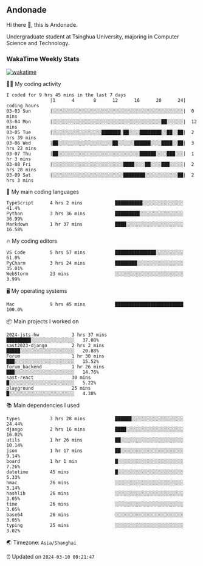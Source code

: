## Andonade

Hi there 👋, this is Andonade.

Undergraduate student at Tsinghua University, majoring in Computer Science and Technology.

### WakaTime Weekly Stats

[![wakatime](https://wakatime.com/badge/user/018bd8cc-ca3d-4a3e-a11d-74879d0e0c99.svg)](https://wakatime.com/@018bd8cc-ca3d-4a3e-a11d-74879d0e0c99)

🧑‍💻 My coding activity 

```text
I coded for 9 hrs 45 mins in the last 7 days
          		|1      4       8      12      16      20      24|	coding hours
03-03 Sun		|░░░░░░░░░░░░░░░░░░░░░░░░░░░░░░░░░░░░░░░░░░░░░░░░|	0 mins
03-04 Mon		|░░░░░░░░░░░░░░░░░░░░░░░░░░░░░░░░░░░░░░░░██░░░░░░|	12 mins
03-05 Tue		|░░░░░░░░░░░░░░░░░░███████░██░░░░████████░░██░░██|	2 hrs 39 mins
03-06 Wed		|██░░░░░░░░░░░░░░░░░░░░██░░░░░░██████░░░░████░░██|	3 hrs 22 mins
03-07 Thu		|██░░░░░░░░░░░░░░░░░░░░░░░░░░░░░░██████░░░░███░░░|	1 hr 3 mins
03-08 Fri		|░░░░░░░░░░░░░░░░░░░░░░░░░░████░░░░██░░░░███░░░░░|	2 hrs 28 mins
03-09 Sat		|░░░░░░░░░░░░░░░░░░░░░░░░░░████████░░░░░░░░░░░░██|	2 hrs 3 mins
```

🌱 My main coding languages 

```text
TypeScript     	4 hrs 2 mins        	██████████░░░░░░░░░░░░░░░	41.4%
Python         	3 hrs 36 mins       	█████████░░░░░░░░░░░░░░░░	36.99%
Markdown       	1 hr 37 mins        	████░░░░░░░░░░░░░░░░░░░░░	16.58%
```

🔥 My coding editors 

```text
VS Code        	5 hrs 57 mins       	███████████████░░░░░░░░░░	61.0%
PyCharm        	3 hrs 24 mins       	████████░░░░░░░░░░░░░░░░░	35.01%
WebStorm       	23 mins             	░░░░░░░░░░░░░░░░░░░░░░░░░	3.99%
```

🖥️ My operating systems 

```text
Mac            	9 hrs 45 mins       	█████████████████████████	100.0%
```

📦 Main projects I worked on 

```text
2024-jsts-hw        	3 hrs 37 mins       	█████████░░░░░░░░░░░░░░░░	37.08%
sast2023-django     	2 hrs 2 mins        	█████░░░░░░░░░░░░░░░░░░░░	20.88%
Forum               	1 hr 30 mins        	███░░░░░░░░░░░░░░░░░░░░░░	15.52%
forum_backend       	1 hr 26 mins        	███░░░░░░░░░░░░░░░░░░░░░░	14.76%
sast-react          	30 mins             	█░░░░░░░░░░░░░░░░░░░░░░░░	5.22%
playground          	25 mins             	█░░░░░░░░░░░░░░░░░░░░░░░░	4.38%
```

📚 Main dependencies I used 

```text
types          	3 hrs 28 mins       	██████░░░░░░░░░░░░░░░░░░░	24.44%
django         	2 hrs 16 mins       	████░░░░░░░░░░░░░░░░░░░░░	16.02%
utils          	1 hr 26 mins        	██░░░░░░░░░░░░░░░░░░░░░░░	10.14%
json           	1 hr 17 mins        	██░░░░░░░░░░░░░░░░░░░░░░░	9.14%
board          	1 hr 1 min          	█░░░░░░░░░░░░░░░░░░░░░░░░	7.26%
datetime       	45 mins             	█░░░░░░░░░░░░░░░░░░░░░░░░	5.33%
hmac           	26 mins             	░░░░░░░░░░░░░░░░░░░░░░░░░	3.14%
hashlib        	26 mins             	░░░░░░░░░░░░░░░░░░░░░░░░░	3.05%
time           	26 mins             	░░░░░░░░░░░░░░░░░░░░░░░░░	3.05%
base64         	26 mins             	░░░░░░░░░░░░░░░░░░░░░░░░░	3.05%
typing         	25 mins             	░░░░░░░░░░░░░░░░░░░░░░░░░	3.02%
```

🌏 Timezone: `Asia/Shanghai`

⏰ Updated on `2024-03-10 00:21:47`